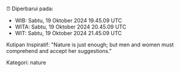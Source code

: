 ⏰ Diperbarui pada:
- WIB: Sabtu, 19 Oktober 2024 19.45.09 UTC
- WITA: Sabtu, 19 Oktober 2024 20.45.09 UTC
- WIT: Sabtu, 19 Oktober 2024 21.45.09 UTC

Kutipan Inspiratif:
"Nature is just enough; but men and women must comprehend and accept her suggestions."


Kategori: nature

